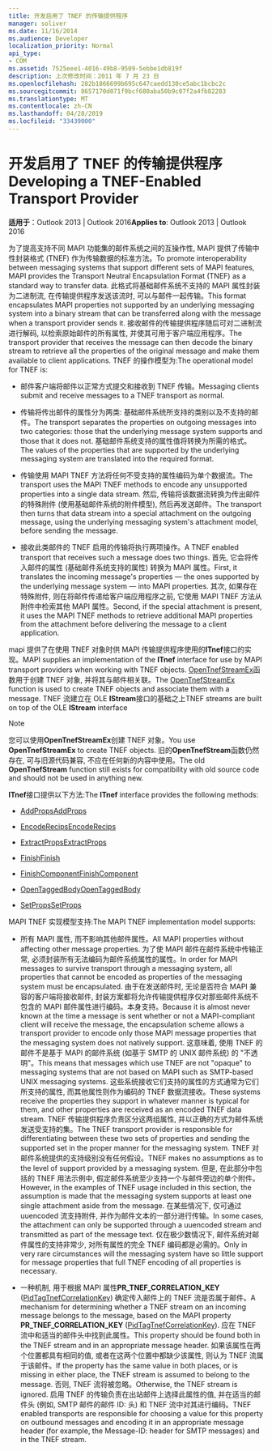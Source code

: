 ```yaml
---
title: 开发启用了 TNEF 的传输提供程序
manager: soliver
ms.date: 11/16/2014
ms.audience: Developer
localization_priority: Normal
api_type:
- COM
ms.assetid: 7525eee1-4016-49b8-9509-5ebbe1db819f
description: 上次修改时间：2011 年 7 月 23 日
ms.openlocfilehash: 282b1866699b695c647caedd130ce5abc1bcbc2c
ms.sourcegitcommit: 8657170d071f9bcf680aba50b9c07f2a4fb82283
ms.translationtype: MT
ms.contentlocale: zh-CN
ms.lasthandoff: 04/28/2019
ms.locfileid: "33439000"
---
```

# <a name="developing-a-tnef-enabled-transport-provider"></a><span data-ttu-id="a1eb1-103">开发启用了 TNEF 的传输提供程序</span><span class="sxs-lookup"><span data-stu-id="a1eb1-103">Developing a TNEF-Enabled Transport Provider</span></span>

  
  
<span data-ttu-id="a1eb1-104">**适用于**：Outlook 2013 | Outlook 2016</span><span class="sxs-lookup"><span data-stu-id="a1eb1-104">**Applies to**: Outlook 2013 | Outlook 2016</span></span> 
  
<span data-ttu-id="a1eb1-105">为了提高支持不同 MAPI 功能集的邮件系统之间的互操作性, MAPI 提供了传输中性封装格式 (TNEF) 作为传输数据的标准方法。</span><span class="sxs-lookup"><span data-stu-id="a1eb1-105">To promote interoperability between messaging systems that support different sets of MAPI features, MAPI provides the Transport Neutral Encapsulation Format (TNEF) as a standard way to transfer data.</span></span> <span data-ttu-id="a1eb1-106">此格式将基础邮件系统不支持的 MAPI 属性封装为二进制流, 在传输提供程序发送该流时, 可以与邮件一起传输。</span><span class="sxs-lookup"><span data-stu-id="a1eb1-106">This format encapsulates MAPI properties not supported by an underlying messaging system into a binary stream that can be transferred along with the message when a transport provider sends it.</span></span> <span data-ttu-id="a1eb1-107">接收邮件的传输提供程序随后可对二进制流进行解码, 以检索原始邮件的所有属性, 并使其可用于客户端应用程序。</span><span class="sxs-lookup"><span data-stu-id="a1eb1-107">The transport provider that receives the message can then decode the binary stream to retrieve all the properties of the original message and make them available to client applications.</span></span> <span data-ttu-id="a1eb1-108">TNEF 的操作模型为:</span><span class="sxs-lookup"><span data-stu-id="a1eb1-108">The operational model for TNEF is:</span></span>
  
- <span data-ttu-id="a1eb1-109">邮件客户端将邮件以正常方式提交和接收到 TNEF 传输。</span><span class="sxs-lookup"><span data-stu-id="a1eb1-109">Messaging clients submit and receive messages to a TNEF transport as normal.</span></span>
    
- <span data-ttu-id="a1eb1-110">传输将传出邮件的属性分为两类: 基础邮件系统所支持的类别以及不支持的邮件。</span><span class="sxs-lookup"><span data-stu-id="a1eb1-110">The transport separates the properties on outgoing messages into two categories: those that the underlying message system supports and those that it does not.</span></span> <span data-ttu-id="a1eb1-111">基础邮件系统支持的属性值将转换为所需的格式。</span><span class="sxs-lookup"><span data-stu-id="a1eb1-111">The values of the properties that are supported by the underlying messaging system are translated into the required format.</span></span>
    
- <span data-ttu-id="a1eb1-112">传输使用 MAPI TNEF 方法将任何不受支持的属性编码为单个数据流。</span><span class="sxs-lookup"><span data-stu-id="a1eb1-112">The transport uses the MAPI TNEF methods to encode any unsupported properties into a single data stream.</span></span> <span data-ttu-id="a1eb1-113">然后, 传输将该数据流转换为传出邮件的特殊附件 (使用基础邮件系统的附件模型), 然后再发送邮件。</span><span class="sxs-lookup"><span data-stu-id="a1eb1-113">The transport then turns that data stream into a special attachment on the outgoing message, using the underlying messaging system's attachment model, before sending the message.</span></span>
    
- <span data-ttu-id="a1eb1-114">接收此类邮件的 TNEF 启用的传输将执行两项操作。</span><span class="sxs-lookup"><span data-stu-id="a1eb1-114">A TNEF enabled transport that receives such a message does two things.</span></span> <span data-ttu-id="a1eb1-115">首先, 它会将传入邮件的属性 (基础邮件系统支持的属性) 转换为 MAPI 属性。</span><span class="sxs-lookup"><span data-stu-id="a1eb1-115">First, it translates the incoming message's properties — the ones supported by the underlying message system — into MAPI properties.</span></span> <span data-ttu-id="a1eb1-116">其次, 如果存在特殊附件, 则在将邮件传递给客户端应用程序之前, 它使用 MAPI TNEF 方法从附件中检索其他 MAPI 属性。</span><span class="sxs-lookup"><span data-stu-id="a1eb1-116">Second, if the special attachment is present, it uses the MAPI TNEF methods to retrieve additional MAPI properties from the attachment before delivering the message to a client application.</span></span>
    
<span data-ttu-id="a1eb1-117">mapi 提供了在使用 TNEF 对象时供 MAPI 传输提供程序使用的**ITnef**接口的实现。</span><span class="sxs-lookup"><span data-stu-id="a1eb1-117">MAPI supplies an implementation of the **ITnef** interface for use by MAPI transport providers when working with TNEF objects.</span></span> <span data-ttu-id="a1eb1-118">[OpenTnefStreamEx](opentnefstreamex.md)函数用于创建 TNEF 对象, 并将其与邮件相关联。</span><span class="sxs-lookup"><span data-stu-id="a1eb1-118">The [OpenTnefStreamEx](opentnefstreamex.md) function is used to create TNEF objects and associate them with a message.</span></span> <span data-ttu-id="a1eb1-119">TNEF 流建立在 OLE **IStream**接口的基础之上</span><span class="sxs-lookup"><span data-stu-id="a1eb1-119">TNEF streams are built on top of the OLE **IStream** interface</span></span> 
  
> [!NOTE]
> <span data-ttu-id="a1eb1-120">您可以使用**OpenTnefStreamEx**创建 TNEF 对象。</span><span class="sxs-lookup"><span data-stu-id="a1eb1-120">You use **OpenTnefStreamEx** to create TNEF objects.</span></span> <span data-ttu-id="a1eb1-121">旧的**OpenTnefStream**函数仍然存在, 可与旧源代码兼容, 不应在任何新的内容中使用。</span><span class="sxs-lookup"><span data-stu-id="a1eb1-121">The old **OpenTnefStream** function still exists for compatibility with old source code and should not be used in anything new.</span></span> 
  
<span data-ttu-id="a1eb1-122">**ITnef**接口提供以下方法:</span><span class="sxs-lookup"><span data-stu-id="a1eb1-122">The **ITnef** interface provides the following methods:</span></span> 
  
- [<span data-ttu-id="a1eb1-123">AddProps</span><span class="sxs-lookup"><span data-stu-id="a1eb1-123">AddProps</span></span>](itnef-addprops.md)
    
- [<span data-ttu-id="a1eb1-124">EncodeRecips</span><span class="sxs-lookup"><span data-stu-id="a1eb1-124">EncodeRecips</span></span>](itnef-encoderecips.md)
    
- [<span data-ttu-id="a1eb1-125">ExtractProps</span><span class="sxs-lookup"><span data-stu-id="a1eb1-125">ExtractProps</span></span>](itnef-extractprops.md)
    
- [<span data-ttu-id="a1eb1-126">Finish</span><span class="sxs-lookup"><span data-stu-id="a1eb1-126">Finish</span></span>](itnef-finish.md)
    
- [<span data-ttu-id="a1eb1-127">FinishComponent</span><span class="sxs-lookup"><span data-stu-id="a1eb1-127">FinishComponent</span></span>](itnef-finishcomponent.md)
    
- [<span data-ttu-id="a1eb1-128">OpenTaggedBody</span><span class="sxs-lookup"><span data-stu-id="a1eb1-128">OpenTaggedBody</span></span>](itnef-opentaggedbody.md)
    
- [<span data-ttu-id="a1eb1-129">SetProps</span><span class="sxs-lookup"><span data-stu-id="a1eb1-129">SetProps</span></span>](itnef-setprops.md)
    
<span data-ttu-id="a1eb1-130">MAPI TNEF 实现模型支持:</span><span class="sxs-lookup"><span data-stu-id="a1eb1-130">The MAPI TNEF implementation model supports:</span></span>
  
- <span data-ttu-id="a1eb1-131">所有 MAPI 属性, 而不影响其他邮件属性。</span><span class="sxs-lookup"><span data-stu-id="a1eb1-131">All MAPI properties without affecting other message properties.</span></span> <span data-ttu-id="a1eb1-132">为了使 MAPI 邮件在邮件系统中传输正常, 必须封装所有无法编码为邮件系统属性的属性。</span><span class="sxs-lookup"><span data-stu-id="a1eb1-132">In order for MAPI messages to survive transport through a messaging system, all properties that cannot be encoded as properties of the messaging system must be encapsulated.</span></span> <span data-ttu-id="a1eb1-133">由于在发送邮件时, 无论是否符合 MAPI 兼容的客户端将接收邮件, 封装方案都将允许传输提供程序仅对那些邮件系统不包含的 MAPI 邮件属性进行编码。本身支持。</span><span class="sxs-lookup"><span data-stu-id="a1eb1-133">Because it is almost never known at the time a message is sent whether or not a MAPI-compliant client will receive the message, the encapsulation scheme allows a transport provider to encode only those MAPI message properties that the messaging system does not natively support.</span></span> <span data-ttu-id="a1eb1-134">这意味着, 使用 TNEF 的邮件不是基于 MAPI 的邮件系统 (如基于 SMTP 的 UNIX 邮件系统) 的 "不透明"。</span><span class="sxs-lookup"><span data-stu-id="a1eb1-134">This means that messages which use TNEF are not "opaque" to messaging systems that are not based on MAPI such as SMTP-based UNIX messaging systems.</span></span> <span data-ttu-id="a1eb1-135">这些系统接收它们支持的属性的方式通常为它们所支持的属性, 而其他属性则作为编码的 TNEF 数据流接收。</span><span class="sxs-lookup"><span data-stu-id="a1eb1-135">These systems receive the properties they support in whatever manner is typical for them, and other properties are received as an encoded TNEF data stream.</span></span> <span data-ttu-id="a1eb1-136">TNEF 传输提供程序负责区分这两组属性, 并以正确的方式为邮件系统发送受支持的集。</span><span class="sxs-lookup"><span data-stu-id="a1eb1-136">The TNEF transport provider is responsible for differentiating between these two sets of properties and sending the supported set in the proper manner for the messaging system.</span></span> <span data-ttu-id="a1eb1-137">TNEF 对邮件系统提供的支持级别没有任何假设。</span><span class="sxs-lookup"><span data-stu-id="a1eb1-137">TNEF makes no assumptions as to the level of support provided by a messaging system.</span></span> <span data-ttu-id="a1eb1-138">但是, 在此部分中包括的 TNEF 用法示例中, 假定邮件系统至少支持一个与邮件旁边的单个附件。</span><span class="sxs-lookup"><span data-stu-id="a1eb1-138">However, in the examples of TNEF usage included in this section, the assumption is made that the messaging system supports at least one single attachment aside from the message.</span></span> <span data-ttu-id="a1eb1-139">在某些情况下, 仅可通过 uuencoded 流支持附件, 并作为邮件文本的一部分进行传输。</span><span class="sxs-lookup"><span data-stu-id="a1eb1-139">In some cases, the attachment can only be supported through a uuencoded stream and transmitted as part of the message text.</span></span> <span data-ttu-id="a1eb1-140">仅在极少数情况下, 邮件系统对邮件属性的支持非常少, 对所有属性的完全 TNEF 编码都是必需的。</span><span class="sxs-lookup"><span data-stu-id="a1eb1-140">Only in very rare circumstances will the messaging system have so little support for message properties that full TNEF encoding of all properties is necessary.</span></span>
    
- <span data-ttu-id="a1eb1-141">一种机制, 用于根据 MAPI 属性**PR_TNEF_CORRELATION_KEY** ([PidTagTnefCorrelationKey](pidtagtnefcorrelationkey-canonical-property.md)) 确定传入邮件上的 TNEF 流是否属于邮件。</span><span class="sxs-lookup"><span data-stu-id="a1eb1-141">A mechanism for determining whether a TNEF stream on an incoming message belongs to the message, based on the MAPI property **PR_TNEF_CORRELATION_KEY** ([PidTagTnefCorrelationKey](pidtagtnefcorrelationkey-canonical-property.md)).</span></span> <span data-ttu-id="a1eb1-142">应在 TNEF 流中和适当的邮件头中找到此属性。</span><span class="sxs-lookup"><span data-stu-id="a1eb1-142">This property should be found both in the TNEF stream and in an appropriate message header.</span></span> <span data-ttu-id="a1eb1-143">如果该属性在两个位置都具有相同的值, 或者在这两个位置中都缺少该属性, 则认为 TNEF 流属于该邮件。</span><span class="sxs-lookup"><span data-stu-id="a1eb1-143">If the property has the same value in both places, or is missing in either place, the TNEF stream is assumed to belong to the message.</span></span> <span data-ttu-id="a1eb1-144">否则, TNEF 流将被忽略。</span><span class="sxs-lookup"><span data-stu-id="a1eb1-144">Otherwise, the TNEF stream is ignored.</span></span> <span data-ttu-id="a1eb1-145">启用 TNEF 的传输负责在出站邮件上选择此属性的值, 并在适当的邮件头 (例如, SMTP 邮件的邮件 ID: 头) 和 TNEF 流中对其进行编码。</span><span class="sxs-lookup"><span data-stu-id="a1eb1-145">TNEF enabled transports are responsible for choosing a value for this property on outbound messages and encoding it in an appropriate message header (for example, the Message-ID: header for SMTP messages) and in the TNEF stream.</span></span>
    

